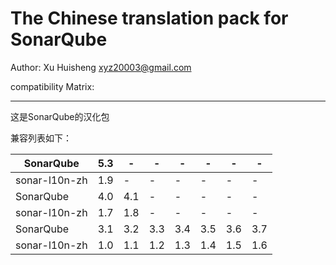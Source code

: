 The Chinese translation pack for SonarQube
=======

Author: Xu Huisheng <xyz20003@gmail.com>

compatibility Matrix: 

---

这是SonarQube的汉化包

兼容列表如下：

SonarQube     |5.3| - | - | - | - | - | - 
--------------|---|---|---|---|---|---|---
sonar-l10n-zh |1.9| - | - | - | - | - | - 
SonarQube     |4.0|4.1| - | - | - | - | - 
sonar-l10n-zh |1.7|1.8| - | - | - | - | - 
SonarQube     |3.1|3.2|3.3|3.4|3.5|3.6|3.7
sonar-l10n-zh |1.0|1.1|1.2|1.3|1.4|1.5|1.6

